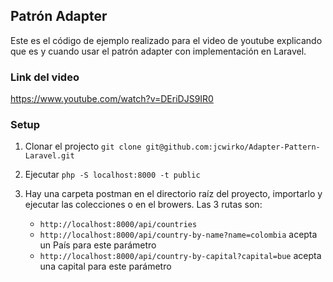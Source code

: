 
## Patrón Adapter

Este es el código de ejemplo realizado para el video de youtube explicando que es y cuando usar
el patrón adapter con implementación en Laravel.

### Link del video

https://www.youtube.com/watch?v=DEriDJS9IR0

### Setup

 1. Clonar el projecto `git clone git@github.com:jcwirko/Adapter-Pattern-Laravel.git`
 2. Ejecutar `php -S localhost:8000 -t public`
 3. Hay una carpeta postman en el directorio raíz del proyecto, importarlo y ejecutar las colecciones 
    o en el browers. Las 3 rutas son:
   
    - `http://localhost:8000/api/countries`
    - `http://localhost:8000/api/country-by-name?name=colombia` acepta un País para este parámetro
    - `http://localhost:8000/api/country-by-capital?capital=bue` acepta una capital para este parámetro
    
